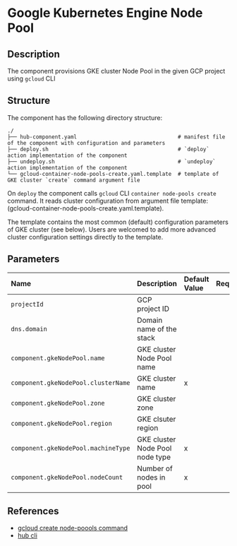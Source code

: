 # Google Kubernetes Engine Node Pool

## Description

The component provisions GKE cluster Node Pool in the given GCP project using `gcloud` CLI

## Structure

The component has the following directory structure:

```text
./
├── hub-component.yaml                                # manifest file of the component with configuration and parameters
├── deploy.sh                                         # `deploy` action implementation of the component
├── undeploy.sh                                       # `undeploy` action implementation of the component
└── gcloud-container-node-pools-create.yaml.template  # template of GKE cluster `create` command argument file
```

On `deploy` the component calls `gcloud` CLI `container node-pools create` command. It reads cluster configuration from argument file template: (gcloud-container-node-pools-create.yaml.template).

The template contains the most common (default) configuration parameters of GKE cluster (see below). Users are welcomed to add more advanced cluster configuration settings directly to the template.

## Parameters

| Name      | Description | Default Value | Required
| :-------- | :--------   | :--------     | :--:
| `projectId` | GCP project ID | | x
| `dns.domain` | Domain name of the stack | | x |
| `component.gkeNodePool.name` | GKE cluster Node Pool name | | x |
| `component.gkeNodePool.clusterName` | GKE cluster name | x |
| `component.gkeNodePool.zone` | GKE cluster zone | | |
| `component.gkeNodePool.region` | GKE clsuter region | | |
| `component.gkeNodePool.machineType` | GKE cluster Node Pool node type | x |
| `component.gkeNodePool.nodeCount` | Number of nodes in pool | x |

## References

* [gcloud create node-poools command](https://cloud.google.com/sdk/gcloud/reference/container/node-pools/create)
* [hub cli](https://github.com/agilestacks/hub/wiki)
